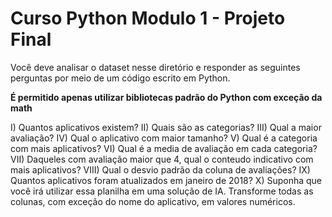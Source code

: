# Curso Python Modulo 1 - Projeto Final

Você deve analisar o dataset nesse diretório e responder as seguintes perguntas por meio de um código escrito em Python.

**É permitido apenas utilizar bibliotecas padrão do Python com exceção da math**

I) Quantos aplicativos existem?
II) Quais são as categorias?
III) Qual a maior avaliação?
IV) Qual o aplicativo com maior tamanho?
V) Qual é a categoria com mais aplicativos?
VI) Qual é a media de avaliação em cada categoria?
VII) Daqueles com avaliação maior que 4, qual o conteudo indicativo com mais aplicativos?
VIII) Qual o desvio padrão da coluna de avaliações?
IX) Quantos aplicativos foram atualizados em janeiro de 2018?
X) Suponha que você irá utilizar essa planilha em uma solução de IA. Transforme todas as colunas, com exceção do nome do aplicativo, em valores numéricos.